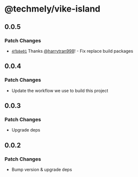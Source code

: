 # @techmely/vike-island

## 0.0.5

### Patch Changes

- [`4fb8e01`](https://github.com/techmely/essential-packages/commit/4fb8e018133c2abaf622762e1b53667191b624d8) Thanks [@harrytran998](https://github.com/harrytran998)! - Fix replace build packages

## 0.0.4

### Patch Changes

- Update the workflow we use to build this project

## 0.0.3

### Patch Changes

- Upgrade deps

## 0.0.2

### Patch Changes

- Bump version & upgrade deps
